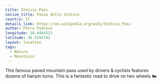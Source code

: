 ```yaml
---
title: Stelvio Pass
native_title: Passo dello Stelvio
country: IT
details_link: https://en.wikipedia.org/wiki/Stelvio_Pass
author: Petro Podrezo
longitude: 10.4444522
latitude: 46.5293741
layout: location
tags:
  - Nature
  - Mountains
---
```

This famous paved mountain pass used by drivers & cyclists features dozens of hairpin turns. This is a fantastic road to drive on two wheels 🏍️
